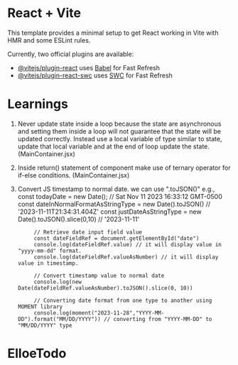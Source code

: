# React + Vite

This template provides a minimal setup to get React working in Vite with HMR and some ESLint rules.

Currently, two official plugins are available:

- [@vitejs/plugin-react](https://github.com/vitejs/vite-plugin-react/blob/main/packages/plugin-react/README.md) uses [Babel](https://babeljs.io/) for Fast Refresh
- [@vitejs/plugin-react-swc](https://github.com/vitejs/vite-plugin-react-swc) uses [SWC](https://swc.rs/) for Fast Refresh

# Learnings

1. Never update state inside a loop because the state are asynchronous and setting them inside a loop will not guarantee that the state will be updated correctly. Instead use a local variable of type similar to state, update that local variable and at the end of loop update the state. (MainContainer.jsx)

2. Inside return() statement of component make use of ternary operator for if-else conditions. (MainContainer.jsx)
3. Convert JS timestamp to normal date. we can use ".toJSON()"
    e.g., const todayDate = new Date(); // Sat Nov 11 2023 16:33:12 GMT-0500
            const dateInNormalFormatAsStringType = new Date().toJSON() // '2023-11-11T21:34:31.404Z'
            const justDateAsStringType = new Date().toJSON().slice(0,10) // '2023-11-11'

            // Retrieve date input field value
            const dateFieldRef = document.getElementById("date")
            console.log(dateFieldRef.value) // it will display value in "yyyy-mm-dd" format.
            console.log(dateFieldRef.valueAsNumber) // it will display value in timestamp.

            // Convert timestamp value to normal date
            console.log(new Date(dateFieldRef.valueAsNumber).toJSON().slice(0, 10)) 

            // Converting date format from one type to another using MOMENT library
            console.log(moment("2023-11-28","YYYY-MM-DD").format("MM/DD/YYYY")) // converting from "YYYY-MM-DD" to "MM/DD/YYYY" type
# ElloeTodo
